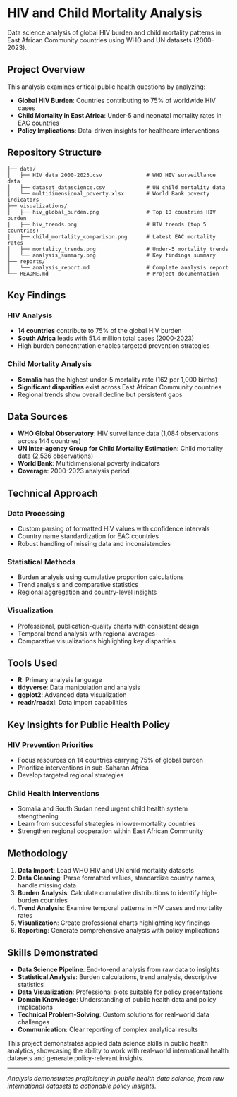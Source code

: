 # HIV and Child Mortality Analysis

Data science analysis of global HIV burden and child mortality patterns in East African Community countries using WHO and UN datasets (2000-2023).

## Project Overview

This analysis examines critical public health questions by analyzing:
- **Global HIV Burden**: Countries contributing to 75% of worldwide HIV cases
- **Child Mortality in East Africa**: Under-5 and neonatal mortality rates in EAC countries
- **Policy Implications**: Data-driven insights for healthcare interventions

## Repository Structure

```
├── data/
│   ├── HIV data 2000-2023.csv              # WHO HIV surveillance data
│   ├── dataset_datascience.csv             # UN child mortality data
│   └── multidimensional_poverty.xlsx       # World Bank poverty indicators
├── visualizations/
│   ├── hiv_global_burden.png               # Top 10 countries HIV burden
│   ├── hiv_trends.png                      # HIV trends (top 5 countries)
│   ├── child_mortality_comparison.png      # Latest EAC mortality rates
│   ├── mortality_trends.png                # Under-5 mortality trends
│   └── analysis_summary.png                # Key findings summary
├── reports/
│   └── analysis_report.md                  # Complete analysis report
└── README.md                               # Project documentation
```

## Key Findings

### HIV Analysis
- **14 countries** contribute to 75% of the global HIV burden
- **South Africa** leads with 51.4 million total cases (2000-2023)
- High burden concentration enables targeted prevention strategies

### Child Mortality Analysis
- **Somalia** has the highest under-5 mortality rate (162 per 1,000 births)
- **Significant disparities** exist across East African Community countries
- Regional trends show overall decline but persistent gaps

## Data Sources

- **WHO Global Observatory**: HIV surveillance data (1,084 observations across 144 countries)
- **UN Inter-agency Group for Child Mortality Estimation**: Child mortality data (2,536 observations)
- **World Bank**: Multidimensional poverty indicators
- **Coverage**: 2000-2023 analysis period

## Technical Approach

### Data Processing
- Custom parsing of formatted HIV values with confidence intervals
- Country name standardization for EAC countries
- Robust handling of missing data and inconsistencies

### Statistical Methods
- Burden analysis using cumulative proportion calculations
- Trend analysis and comparative statistics
- Regional aggregation and country-level insights

### Visualization
- Professional, publication-quality charts with consistent design
- Temporal trend analysis with regional averages
- Comparative visualizations highlighting key disparities

## Tools Used

- **R**: Primary analysis language
- **tidyverse**: Data manipulation and analysis
- **ggplot2**: Advanced data visualization
- **readr/readxl**: Data import capabilities

## Key Insights for Public Health Policy

### HIV Prevention Priorities
- Focus resources on 14 countries carrying 75% of global burden
- Prioritize interventions in sub-Saharan Africa
- Develop targeted regional strategies

### Child Health Interventions
- Somalia and South Sudan need urgent child health system strengthening
- Learn from successful strategies in lower-mortality countries
- Strengthen regional cooperation within East African Community

## Methodology

1. **Data Import**: Load WHO HIV and UN child mortality datasets
2. **Data Cleaning**: Parse formatted values, standardize country names, handle missing data
3. **Burden Analysis**: Calculate cumulative distributions to identify high-burden countries
4. **Trend Analysis**: Examine temporal patterns in HIV cases and mortality rates
5. **Visualization**: Create professional charts highlighting key findings
6. **Reporting**: Generate comprehensive analysis with policy implications

## Skills Demonstrated

- **Data Science Pipeline**: End-to-end analysis from raw data to insights
- **Statistical Analysis**: Burden calculations, trend analysis, descriptive statistics
- **Data Visualization**: Professional plots suitable for policy presentations
- **Domain Knowledge**: Understanding of public health data and policy implications
- **Technical Problem-Solving**: Custom solutions for real-world data challenges
- **Communication**: Clear reporting of complex analytical results

This project demonstrates applied data science skills in public health analytics, showcasing the ability to work with real-world international health datasets and generate policy-relevant insights.

---

*Analysis demonstrates proficiency in public health data science, from raw international datasets to actionable policy insights.*
